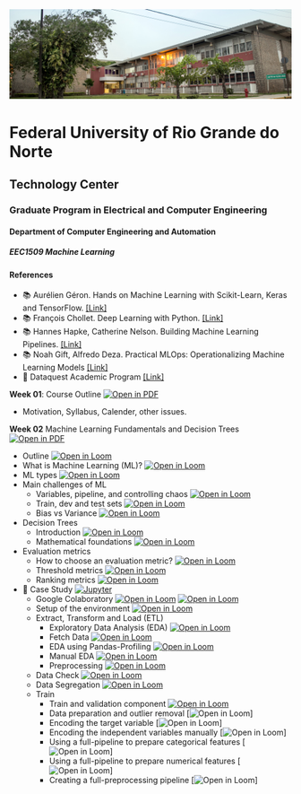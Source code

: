 
<center><img width="800" src="images/ct.jpeg"></center>

# Federal University of Rio Grande do Norte
## Technology Center
### Graduate Program in Electrical and Computer Engineering
#### Department of Computer Engineering and Automation 
##### EEC1509 Machine Learning

#### References

- :books: Aurélien Géron. Hands on Machine Learning with Scikit-Learn, Keras and TensorFlow. [[Link]](https://www.oreilly.com/library/view/hands-on-machine-learning/9781492032632/)
- :books: François Chollet. Deep Learning with Python. [[Link]](https://www.manning.com/books/deep-learning-with-python-second-edition)
- :books: Hannes Hapke, Catherine Nelson. Building Machine Learning Pipelines. [[Link]](https://www.oreilly.com/library/view/building-machine-learning/9781492053187/)
- :books: Noah Gift, Alfredo Deza. Practical MLOps: Operationalizing Machine Learning Models [[Link]](https://www.oreilly.com/library/view/practical-mlops/9781098103002/)
- :fist_right: Dataquest Academic Program [[Link]](https://www.dataquest.io/academic-program/)

**Week 01**: Course Outline [![Open in PDF](https://img.shields.io/badge/-PDF-EC1C24?style=flat-square&logo=adobeacrobatreader)](https://github.com/ivanovitchm/ppgeecmachinelearning/blob/main/lessons/week_01/outline.pdf)
- Motivation, Syllabus, Calender, other issues.

**Week 02** Machine Learning Fundamentals and Decision Trees [![Open in PDF](https://img.shields.io/badge/-PDF-EC1C24?style=flat-square&logo=adobeacrobatreader)](https://github.com/ivanovitchm/ppgeecmachinelearning/blob/main/lessons/week_02/ml_fundamentals_and_decision_trees.pdf)
- Outline [![Open in Loom](https://img.shields.io/badge/-Video-83DA77?style=flat-square&logo=loom)](https://www.loom.com/share/4979782637e34d37a0bb8551835a5a00)
- What is Machine Learning (ML)? [![Open in Loom](https://img.shields.io/badge/-Video-83DA77?style=flat-square&logo=loom)](https://www.loom.com/share/098676fae4c2464788dd67ac1b419340)
- ML types [![Open in Loom](https://img.shields.io/badge/-Video-83DA77?style=flat-square&logo=loom)](https://www.loom.com/share/4005e7ef95d4431db1bd266979a6789c)
- Main challenges of ML
    - Variables, pipeline, and controlling chaos [![Open in Loom](https://img.shields.io/badge/-Video-83DA77?style=flat-square&logo=loom)](https://www.loom.com/share/f5456342c6b643799c1824362020fc5e)
    - Train, dev and test sets [![Open in Loom](https://img.shields.io/badge/-Video-83DA77?style=flat-square&logo=loom)](https://www.loom.com/share/954298d6f4c1433488239956b5d7007e)
    - Bias vs Variance [![Open in Loom](https://img.shields.io/badge/-Video-83DA77?style=flat-square&logo=loom)](https://www.loom.com/share/c496098013c84911a9ac353fec7e3131) 
- Decision Trees
    - Introduction [![Open in Loom](https://img.shields.io/badge/-Video-83DA77?style=flat-square&logo=loom)](https://www.loom.com/share/4f10b2436c1943f2aaa84d0f56c9e8c3) 
    - Mathematical foundations [![Open in Loom](https://img.shields.io/badge/-Video-83DA77?style=flat-square&logo=loom)](https://www.loom.com/share/a215906eceda4b9cb655b226261bfb21)
- Evaluation metrics
    - How to choose an evaluation metric? [![Open in Loom](https://img.shields.io/badge/-Video-83DA77?style=flat-square&logo=loom)](https://www.loom.com/share/3dd9bd6dcb844704ba9cd1e1b34932c3)
    - Threshold metrics [![Open in Loom](https://img.shields.io/badge/-Video-83DA77?style=flat-square&logo=loom)](https://www.loom.com/share/efc3248b6f8747a3ab86cd22cadde993)
    - Ranking metrics [![Open in Loom](https://img.shields.io/badge/-Video-83DA77?style=flat-square&logo=loom)](https://www.loom.com/share/1394db7fc27e4592af6f538c06cebbd1)
- :rocket: Case Study [![Jupyter](https://img.shields.io/badge/-Notebook-191A1B?style=flat-square&logo=jupyter)](https://github.com/ivanovitchm/ppgeecmachinelearning/tree/main/lessons/week_02/sources)
    - Google Colaboratory [![Open in Loom](https://img.shields.io/badge/-Video-83DA77?style=flat-square&logo=loom)](https://www.loom.com/share/8a4f0d34b3cb4d9ea04b6dcf0b3d1aca) [![Open in Loom](https://img.shields.io/badge/-Video-83DA77?style=flat-square&logo=loom)](https://www.loom.com/share/d96cb0af7d9c4416bfe8145c93248a11)
    - Setup of the environment [![Open in Loom](https://img.shields.io/badge/-Video-83DA77?style=flat-square&logo=loom)](https://www.loom.com/share/fea2d097fc7d4de89e53da259ece6d25)
    - Extract, Transform and Load (ETL)
        - Exploratory Data Analysis (EDA) [![Open in Loom](https://img.shields.io/badge/-Video-83DA77?style=flat-square&logo=loom)](https://www.loom.com/share/799b9712c6274f2fa547a3eb4cd230df)
        - Fetch Data [![Open in Loom](https://img.shields.io/badge/-Video-83DA77?style=flat-square&logo=loom)](https://www.loom.com/share/9861e9013ba940aba2c6dd1db5a00ebf)
        - EDA using Pandas-Profiling [![Open in Loom](https://img.shields.io/badge/-Video-83DA77?style=flat-square&logo=loom)](https://www.loom.com/share/cf19e023208946938d3f70e6e52018b4)
        - Manual EDA [![Open in Loom](https://img.shields.io/badge/-Video-83DA77?style=flat-square&logo=loom)](https://www.loom.com/share/9cec1f4d529a41dc90af19f23ef2082a)
        - Preprocessing [![Open in Loom](https://img.shields.io/badge/-Video-83DA77?style=flat-square&logo=loom)](https://www.loom.com/share/51a2972c8ffc4949891e9e249f9f48a3)
    - Data Check [![Open in Loom](https://img.shields.io/badge/-Video-83DA77?style=flat-square&logo=loom)](https://www.loom.com/share/f359ca8430b149309f6ac0b1d9c6e233)
    - Data Segregation [![Open in Loom](https://img.shields.io/badge/-Video-83DA77?style=flat-square&logo=loom)](https://loom.com/share/25a491791e104c1694b2bf5615fe2c26)
    - Train
        - Train and validation component [![Open in Loom](https://img.shields.io/badge/-Video-83DA77?style=flat-square&logo=loom)](https://www.loom.com/share/3b708c0820b64ef199178b63fc4ef395)
        - Data preparation and outlier removal [![Open in Loom](https://www.loom.com/share/140068a18a5e4c8d83b807868ebdd011)]
        - Encoding the target variable [![Open in Loom](https://www.loom.com/share/b0edb4ccb28a4e1884a2f37637b58deb)]
        - Encoding the independent variables manually [![Open in Loom](https://www.loom.com/share/4adce083a32b4d3787fd50b59da4fdb5)]
        - Using a full-pipeline to prepare categorical features [![Open in Loom](https://www.loom.com/share/12de69ebeb744ebdbf2524b07773c7c2)]
        - Using a full-pipeline to prepare numerical features [![Open in Loom](https://www.loom.com/share/3b92e3fd78df42ebbbdce36dbce1707a)]
        - Creating a full-preprocessing pipeline [![Open in Loom](https://www.loom.com/share/6796f0129b1d4865aeb277e68461da80)]
        
        


    

    

    
    
    
